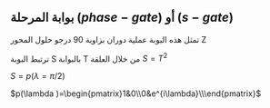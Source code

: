 ## بوابة المرحلة $(phase-gate)$ أو $(s-gate)$

تمثل هذه البوبة عملية دوران بزاوية 90 درجو حلول المحور Z

ترتبط البوبة S بالبوابة T من خلال العلقة $S=T^2$

 $S=p(\lambda=\pi/2)$

$p(\lambda )=\begin{pmatrix}1&0\\0&e^{i\lambda}\\\end{pmatrix}$
